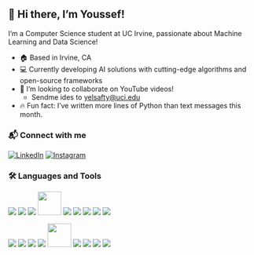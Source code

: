 ## 👋 Hi there, I’m Youssef!
I’m a Computer Science student at UC Irvine, passionate about Machine Learning and Data Science!

- 🏠 Based in Irvine, CA
- 💻 Currently developing AI solutions with cutting-edge algorithms and open-source frameworks
- 🤝 I’m looking to collaborate on YouTube videos!
  - Sendme ides to yelsafty@uci.edu
- 🔥 Fun fact: I’ve written more lines of Python than text messages this month.

### 📬 Connect with me  

[![LinkedIn](https://skillicons.dev/icons?i=linkedin)](https://www.linkedin.com/in/youssef-elsafty-82b482202/) 
[![Instagram](https://skillicons.dev/icons?i=instagram)](https://www.instagram.com/youssefelsafty52/)


### 🛠️ Languages and Tools

<p>
  <!-- Core Programming -->
  <a href="https://www.python.org/"><img src="https://skillicons.dev/icons?i=python" /></a>
  <a href="https://isocpp.org/"><img src="https://skillicons.dev/icons?i=cpp" /></a>
  <a href="https://en.cppreference.com/w/c"><img src="https://skillicons.dev/icons?i=c" /></a>
  <a href="https://www.mathworks.com/products/matlab.html"><img src="https://upload.wikimedia.org/wikipedia/commons/2/21/Matlab_Logo.png" width="48" height="48"/></a>
    <a href="https://pytorch.org/"><img src="https://skillicons.dev/icons?i=pytorch" /></a>
  <a href="https://www.tensorflow.org/"><img src="https://skillicons.dev/icons?i=tensorflow" /></a>
  <a href="https://scikit-learn.org/"><img src="https://skillicons.dev/icons?i=sklearn" /></a>
  <a href="https://opencv.org/"><img src="https://skillicons.dev/icons?i=opencv" /></a>
    <a href="https://nodejs.org/"><img src="https://skillicons.dev/icons?i=nodejs" /></a>
  <!-- Data Tools -->

  <a href="https://flask.palletsprojects.com/"><img src="https://skillicons.dev/icons?i=flask" /></a>
  <a href="https://www.mysql.com/"><img src="https://skillicons.dev/icons?i=mysql" /></a>
  <a href="https://www.postgresql.org/"><img src="https://skillicons.dev/icons?i=postgres" /></a>
  <a href="https://www.sqlite.org/"><img src="https://skillicons.dev/icons?i=sqlite" /></a>
  <a href="https://powerbi.microsoft.com/"><img src="https://upload.wikimedia.org/wikipedia/commons/c/cf/New_Power_BI_Logo.svg" width="48" height="48"/></a>
    <a href="https://git-scm.com/"><img src="https://skillicons.dev/icons?i=git" /></a>
  <a href="https://www.linux.org/"><img src="https://skillicons.dev/icons?i=linux" /></a>
  <a href="https://www.docker.com/"><img src="https://skillicons.dev/icons?i=docker" /></a>
  <a href="https://developer.mozilla.org/en-US/docs/Web/JavaScript"><img src="https://skillicons.dev/icons?i=javascript" /></a>

</p>


<!--
**saftyy/saftyy** is a ✨ _special_ ✨ repository because its `README.md` (this file) appears on your GitHub profile.

Here are some ideas to get you started:

- 🔭 I’m currently working on ...
- 🌱 I’m currently learning ...
- 👯 I’m looking to collaborate on ...
- 🤔 I’m looking for help with ...
- 💬 Ask me about ...
- 📫 How to reach me: ...
- 😄 Pronouns: ...
- ⚡ Fun fact: ...
-->
